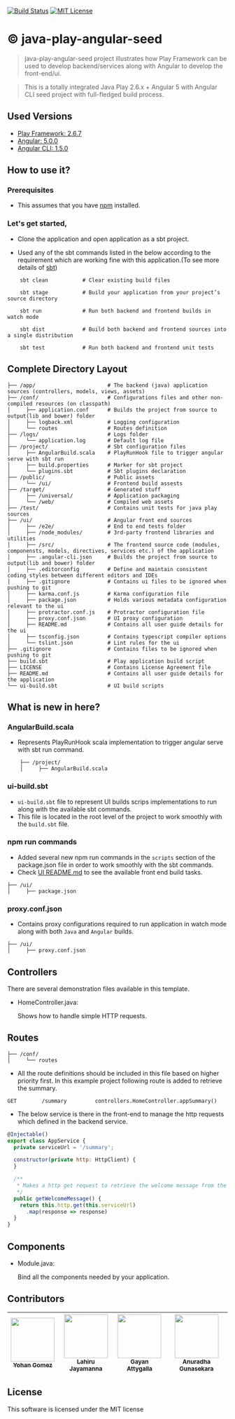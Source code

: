 [![Build Status][build-badge]][build]
[![MIT License][license-badge]][LICENSE]

# :copyright: java-play-angular-seed

> java-play-angular-seed project illustrates how Play Framework can be used to develop backend/services along with Angular to develop the front-end/ui. 

> This is a totally integrated Java Play 2.6.x + Angular 5 with Angular CLI seed project with full-fledged build process.

## Used Versions

* [Play Framework: 2.6.7](https://www.playframework.com/documentation/2.6.x/Home)
* [Angular: 5.0.0](https://angular.io/)
* [Angular CLI: 1.5.0](https://cli.angular.io/)

## How to use it? 

### Prerequisites

* This assumes that you have [npm](https://npmjs.org/) installed.

### Let's get started,

* Clone the application and open application as a sbt project.

* Used any of the sbt commands listed in the below according to the requirement which are working fine with this application.(To see more details of [sbt](http://www.scala-sbt.org/))

``` 
    sbt clean           # Clear existing build files
    
    sbt stage           # Build your application from your project’s source directory
    
    sbt run             # Run both backend and frontend builds in watch mode
    
    sbt dist            # Build both backend and frontend sources into a single distribution
    
    sbt test            # Run both backend and frontend unit tests 
```

## Complete Directory Layout

```
├── /app/                       # The backend (java) application sources (controllers, models, views, assets)
├── /conf/                      # Configurations files and other non-compiled resources (on classpath)
│     ├── application.conf      # Builds the project from source to output(lib and bower) folder
│     ├── logback.xml           # Logging configuration
│     └── routes                # Routes definition
├── /logs/                      # Logs folder
│     └── application.log       # Default log file
├── /project/                   # Sbt configuration files
│     ├── AngularBuild.scala    # PlayRunHook file to trigger angular serve with sbt run
│     ├── build.properties      # Marker for sbt project 
│     └── plugins.sbt           # Sbt plugins declaration
├── /public/                    # Public assets
│     └── /ui/                  # Frontend build assests
├── /target/                    # Generated stuff
│     ├── /universal/           # Application packaging
│     └── /web/                 # Compiled web assets
├── /test/                      # Contains unit tests for java play sources
├── /ui/                        # Angular front end sources
│     ├── /e2e/                 # End to end tests folder
│     ├── /node_modules/        # 3rd-party frontend libraries and utilities
│     ├── /src/                 # The frontend source code (modules, componensts, models, directives, services etc.) of the application
│     ├── .angular-cli.json     # Builds the project from source to output(lib and bower) folder
│     ├── .editorconfig         # Define and maintain consistent coding styles between different editors and IDEs
│     ├── .gitignore            # Contains ui files to be ignored when pushing to git
│     ├── karma.conf.js         # Karma configuration file
│     ├── package.json          # Holds various metadata configuration relevant to the ui
│     ├── protractor.conf.js    # Protractor configuration file
│     ├── proxy.conf.json       # UI proxy configuration
│     ├── README.md             # Contains all user guide details for the ui
│     ├── tsconfig.json         # Contains typescript compiler options
│     └── tslint.json           # Lint rules for the ui
├── .gitignore                  # Contains files to be ignored when pushing to git
├── build.sbt                   # Play application build script
├── LICENSE                     # Contains License Agreement file
├── README.md                   # Contains all user guide details for the application
└── ui-build.sbt                # UI build scripts
```

## What is new in here?

### AngularBuild.scala

* Represents PlayRunHook scala implementation to trigger angular serve with sbt run command.

```
    ├── /project/                   
    │     ├── AngularBuild.scala    
```

### ui-build.sbt

* `ui-build.sbt` file to represent UI builds scrips implementations to run along with the available sbt commands.
* This file is located in the root level of the project to work smoothly with the `build.sbt` file.

### npm run commands

* Added several new npm run commands in the `scripts` section of the package.json file in order to work smoothly with the sbt commands.
* Check [UI README.md](./ui/README.md) to see the available front end build tasks.

```
├── /ui/                       
│     ├── package.json          
```

### proxy.conf.json

* Contains proxy configurations required to run application in watch mode along with both `Java` and `Angular` builds.

```
├── /ui/                       
│     ├── proxy.conf.json          
```

## Controllers

There are several demonstration files available in this template.

- HomeController.java:

  Shows how to handle simple HTTP requests.
  
## Routes

```
├── /conf/      
│     └── routes 
```

* All the route definitions should be included in this file based on higher priority first. In this example project following route is added to retrieve the summary.

```
GET        /summary         controllers.HomeController.appSummary()
```

* The below service is there in the front-end to manage the http requests which defined in the backend service.

```javascript
@Injectable()
export class AppService {
  private serviceUrl = '/summary';

  constructor(private http: HttpClient) {
  }

  /**
   * Makes a http get request to retrieve the welcome message from the backend service.
   */
  public getWelcomeMessage() {
    return this.http.get(this.serviceUrl)
      .map(response => response)
  }
}
```

## Components

- Module.java:

  Bind all the components needed by your application.

## Contributors

<!-- ALL-CONTRIBUTORS-LIST:START - Do not remove or modify this section -->
|[<img src="https://avatars2.githubusercontent.com/u/5279079?s=400&v=4" width="100px;"/><br /><sub>Yohan Gomez</sub>][yohan-profile]| [<img src="https://avatars2.githubusercontent.com/u/6312524?s=400&u=efc9267c6f903c379fafaaf7b3b0d9a939474c01&v=4" width="100px;"/><br /><sub>Lahiru Jayamanna</sub>][lahiru-profile]<br />| [<img src="https://avatars0.githubusercontent.com/u/3881403?s=400&v=4" width="100px;"/><br /><sub>Gayan Attygalla</sub>](https://github.com/Arty26)| [<img src="https://avatars0.githubusercontent.com/u/24251976?s=400&v=4" width="100px;"/><br /><sub>Anuradha Gunasekara</sub>][anuradha-profile]|
| :---: | :---: | :---: | :---: |
<!-- ALL-CONTRIBUTORS-LIST:END -->

## License

This software is licensed under the MIT license

[build-badge]: https://travis-ci.org/yohangz/java-play-angular-seed.svg
[build]: https://travis-ci.org/yohangz/java-play-angular-seed
[license-badge]: http://img.shields.io/badge/license-MIT-blue.svg?style=flat
[license]: https://github.com/yohangz/java-play-angular-seed/blob/master/LICENSE

[yohan-profile]: https://github.com/yohangz
[lahiru-profile]: https://github.com/lahiruz
[gayan-profile]: https://github.com/Arty26
[anuradha-profile]: https://github.com/sanuradhag